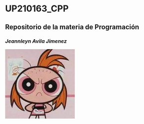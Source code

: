 # UP210163_CPP
## **Repositorio de la materia de Programación**
### _Jeannleyn Avila Jimenez_


![Bombon pelona jsjsjs](/imagenes/descarga.jpeg "Imagen")


